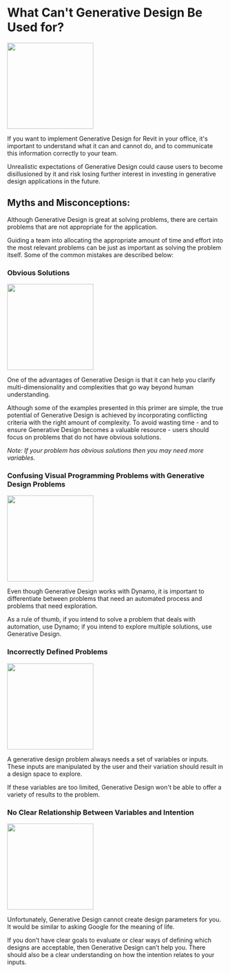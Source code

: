 # What Can't Generative Design Be Used for?

<img src="../.gitbook/assets/whatgdcantbeusedfor1.png" style="width:200px;"/>

If you want to implement Generative Design for Revit in your office, it's important to understand what it can and cannot do, and to communicate this information correctly to your team. 

Unrealistic expectations of Generative Design could cause users to become disillusioned by it and risk losing further interest in investing in generative design applications in the future.

## **Myths and Misconceptions:**

Although Generative Design is great at solving problems, there are certain problems that are not appropriate for the application. 

Guiding a team into allocating the appropriate amount of time and effort into the most relevant problems can be just as important as solving the problem itself. Some of the common mistakes are described below:

### **Obvious Solutions**

<img src="../.gitbook/assets/whatgdcantbeusedfor2.png" style="width:200px;"/>

One of the advantages of Generative Design is that it can help you clarify multi-dimensionality and complexities that go way beyond human understanding. 

Although some of the examples presented in this primer are simple, the true potential of Generative Design is achieved by incorporating conflicting criteria with the right amount of complexity. To avoid wasting time - and to ensure Generative Design becomes a valuable resource - users should focus on problems that do not have obvious solutions. 

_Note: If your problem has obvious solutions then you may need more variables._

### Confusing Visual Programming Problems with Generative Design Problems

<img src="../.gitbook/assets/whatgdcantbeusedfor3.png" style="width:200px;"/>

Even though Generative Design works with Dynamo, it is important to differentiate between problems that need an automated process and problems that need exploration. 

As a rule of thumb, if you intend to solve a problem that deals with automation, use Dynamo; if you intend to explore multiple solutions, use Generative Design.

### Incorrectly Defined Problems

<img src="../.gitbook/assets/whatgdcantbeusedfor4.png" style="width:200px;"/>

A generative design problem always needs a set of variables or inputs. These inputs are manipulated by the user and their variation should result in a design space to explore. 

If these variables are too limited, Generative Design won't be able to offer a variety of results to the problem.

### No Clear Relationship Between Variables and Intention

<img src="../.gitbook/assets/whatgdcantbeusedfor5.png" style="width:200px;"/>

Unfortunately, Generative Design cannot create design parameters for you. It would be similar to asking Google for the meaning of life. 

If you don’t have clear goals to evaluate or clear ways of defining which designs are acceptable, then Generative Design can’t help you. There should also be a clear understanding on how the intention relates to your inputs.

